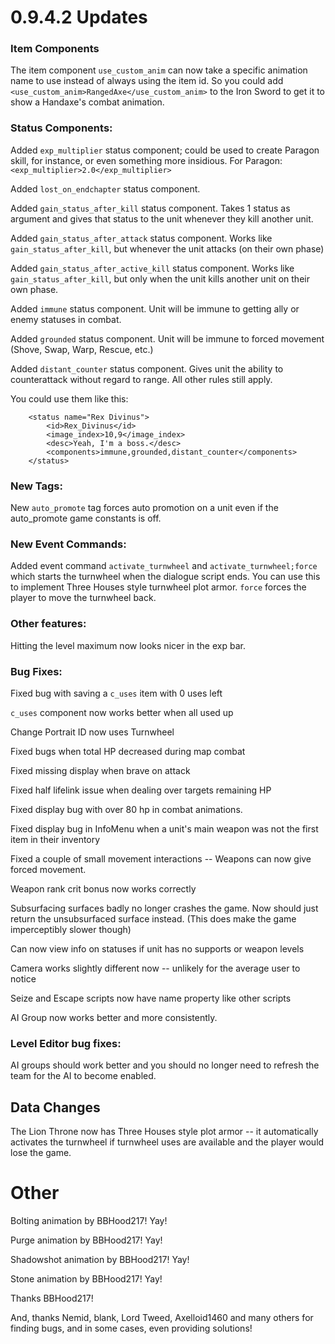 # 0.9.4.2 Updates
### Item Components
The item component `use_custom_anim` can now take a specific animation name to use instead of always using the item id. So you could add `<use_custom_anim>RangedAxe</use_custom_anim>` to the Iron Sword to get it to show a Handaxe's combat animation.

### Status Components:
Added `exp_multiplier` status component; could be used to create Paragon skill, for instance, or even something more insidious. For Paragon: `<exp_multiplier>2.0</exp_multiplier>`

Added `lost_on_endchapter` status component.

Added `gain_status_after_kill` status component. Takes 1 status as argument and gives that status to the unit whenever they kill another unit.

Added `gain_status_after_attack` status component. Works like `gain_status_after_kill`, but whenever the unit attacks (on their own phase)

Added `gain_status_after_active_kill` status component. Works like `gain_status_after_kill`, but only when the unit kills another unit on their own phase.

Added `immune` status component. Unit will be immune to getting ally or enemy statuses in combat.

Added `grounded` status component. Unit will be immune to forced movement (Shove, Swap, Warp, Rescue, etc.)

Added `distant_counter` status component. Gives unit the ability to counterattack without regard to range. All other rules still apply.

You could use them like this:
```
    <status name="Rex Divinus">
        <id>Rex_Divinus</id>
        <image_index>10,9</image_index>
        <desc>Yeah, I'm a boss.</desc>
        <components>immune,grounded,distant_counter</components>
    </status>
```

### New Tags:
New `auto_promote` tag forces auto promotion on a unit even if the auto_promote game constants is off.

### New Event Commands:
Added event command `activate_turnwheel` and `activate_turnwheel;force` which starts the turnwheel when the dialogue script ends. You can use this to implement Three Houses style turnwheel plot armor. `force` forces the player to move the turnwheel back.

### Other features:
Hitting the level maximum now looks nicer in the exp bar.

### Bug Fixes:
Fixed bug with saving a `c_uses` item with 0 uses left

`c_uses` component now works better when all used up

Change Portrait ID now uses Turnwheel

Fixed bugs when total HP decreased during map combat

Fixed missing display when brave on attack

Fixed half lifelink issue when dealing over targets remaining HP

Fixed display bug with over 80 hp in combat animations.

Fixed display bug in InfoMenu when a unit's main weapon was not the first item in their inventory

Fixed a couple of small movement interactions -- Weapons can now give forced movement.

Weapon rank crit bonus now works correctly

Subsurfacing surfaces badly no longer crashes the game. Now should just return the unsubsurfaced surface instead. (This does make the game imperceptibly slower though)

Can now view info on statuses if unit has no supports or weapon levels

Camera works slightly different now -- unlikely for the average user to notice

Seize and Escape scripts now have name property like other scripts

AI Group now works better and more consistently.

### Level Editor bug fixes:
AI groups should work better and you should no longer need to refresh the team for the AI to become enabled.

## Data Changes
The Lion Throne now has Three Houses style plot armor -- it automatically activates the turnwheel if turnwheel uses are available and the player would lose the game.

# Other
Bolting animation by BBHood217! Yay!

Purge animation by BBHood217! Yay!

Shadowshot animation by BBHood217! Yay!

Stone animation by BBHood217! Yay!

Thanks BBHood217!

And, thanks Nemid, blank, Lord Tweed, Axelloid1460 and many others for finding bugs, and in some cases, even providing solutions!

